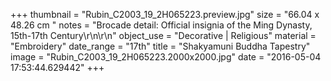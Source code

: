+++
thumbnail = "Rubin_C2003_19_2H065223.preview.jpg"
size = "66.04 x 48.26 cm  "
notes = "Brocade detail:  Official insignia of the Ming Dynasty, 15th-17th Century\r\n\r\n"
object_use = "Decorative | Religious"
material = "Embroidery"
date_range = "17th"
title = "Shakyamuni Buddha Tapestry"
image = "Rubin_C2003_19_2H065223.2000x2000.jpg"
date = "2016-05-04 17:53:44.629442"
+++
